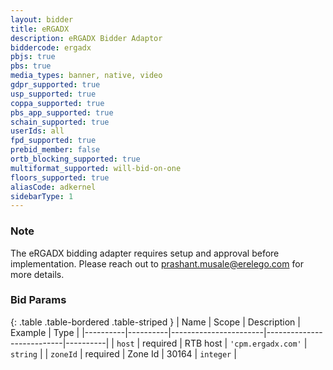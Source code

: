 ```yaml
---
layout: bidder
title: eRGADX
description: eRGADX Bidder Adaptor
biddercode: ergadx
pbjs: true
pbs: true
media_types: banner, native, video
gdpr_supported: true
usp_supported: true
coppa_supported: true
pbs_app_supported: true
schain_supported: true
userIds: all
fpd_supported: true
prebid_member: false
ortb_blocking_supported: true
multiformat_supported: will-bid-on-one
floors_supported: true
aliasCode: adkernel
sidebarType: 1
---
```


### Note

The eRGADX bidding adapter requires setup and approval before implementation. Please reach out to <prashant.musale@erelego.com> for more details.

### Bid Params

{: .table .table-bordered .table-striped }
| Name     | Scope    | Description           | Example                   | Type     |
|----------|----------|-----------------------|---------------------------|----------|
| `host`   | required | RTB host | `'cpm.ergadx.com'` | `string` |
| `zoneId` | required | Zone Id           | 30164                 | `integer` |
